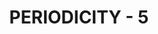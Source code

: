 ---
pid: fs212
title: PERIODICITY - 5
location_transcription: Girard + 11th
coordinates: "[-75.154144098736, 39.970869644542]"
zipcode: '85281'
gen_neighborhood: 
neighborhood: 
outside_phl: 'Tempe AZ '
age: '19'
age_range: 13-19
instagram: 
image_file_name: fs_212.jpg
proposal_transcription: 
topic: Unknown
topic_summary: '0'
type: Other No Form
keywords_other: 
credit: 
image_labels: 
twitter: BenShindel
facebook: 
permalink: "/monuments/fs212/"
layout: item-page
---